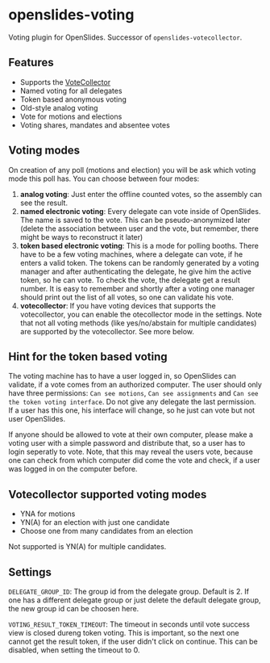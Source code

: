 # openslides-voting
Voting plugin for OpenSlides. Successor of `openslides-votecollector`.

## Features

- Supports the [VoteCollector](http://www.voteworks.de/en/ARS-Applications/General-Assembly/VoteCollector-OpenSlides-oxid-6.html)
- Named voting for all delegates
- Token based anonymous voting
- Old-style analog voting
- Vote for motions and elections
- Voting shares, mandates and absentee votes

## Voting modes

On creation of any poll (motions and election) you will be ask which voting mode
this poll has. You can choose between four modes:

1. **analog voting**: Just enter the offline counted votes, so the assembly can
   see the result.
2. **named electronic voting**: Every delegate can vote inside of OpenSlides.
   The name is saved to the vote. This can be pseudo-anonymized later (delete
   the association between user and the vote, but remember, there might be ways
   to reconstruct it later)
3. **token based electronic voting**: This is a mode for polling booths. There
   have to be a few voting machines, where a delegate can vote, if he enters a
   valid token. The tokens can be randomly generated by a voting manager and
   after authenticating the delegate, he give him the active token, so he can
   vote. To check the vote, the delegate get a result number. It is easy to
   remember and shortly after a voting one manager should print out the list of
   all votes, so one can validate his vote.
4. **votecollector**: If you have voting devices that supports the
   votecollector, you can enable the otecollector mode in the settings. Note
   that not all voting methods (like yes/no/abstain for multiple candidates) are
   supported by the votecollector. See more below.

## Hint for the token based voting
The voting machine has to have a user logged in, so OpenSlides can validate, if
a vote comes from an authorized computer. The user should only have three
permissions: `Can see motions`, `Can see assignments` and `Can see the token
voting interface`. Do not give any delegate the last permission. If a user has
this one, his interface will change, so he just can vote but not user
OpenSlides.

If anyone should be allowed to vote at their own computer, please make a voting
user with a simple password and distribute that, so a user has to login
seperatly to vote. Note, that this may reveal the users vote, because one can
check from which computer did come the vote and check, if a user was logged in
on the computer before.

## Votecollector supported voting modes
- YNA for motions
- YN(A) for an election with just one candidate
- Choose one from many candidates from an election

Not supported is YN(A) for multiple candidates.

## Settings

`DELEGATE_GROUP_ID`: The group id from the delegate group. Default is 2. If one
has a different delegate group or just delete the default delegate group, the
new group id can be choosen here.

`VOTING_RESULT_TOKEN_TIMEOUT`: The timeout in seconds until vote success view is
closed dureng token voting. This is important, so the next one cannot get the
result token, if the user didn't click on continue. This can be disabled, when
setting the timeout to 0.
